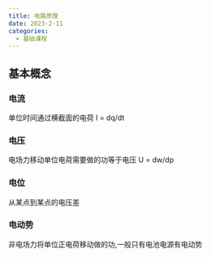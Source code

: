 ```yaml
---
title: 电路原理
date: 2023-2-11
categories:
  - 基础课程
---
```


## 基本概念

### 电流

单位时间通过横截面的电荷  I = dq/dt

### 电压

电场力移动单位电荷需要做的功等于电压  U = dw/dp

### 电位

从某点到某点的电压差  

### 电动势

非电场力将单位正电荷移动做的功,一般只有电池电源有电动势







